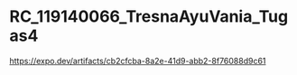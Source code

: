 # RC_119140066_TresnaAyuVania_Tugas4
https://expo.dev/artifacts/cb2cfcba-8a2e-41d9-abb2-8f76088d9c61

